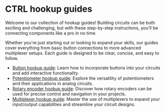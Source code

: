 # CTRL hookup guides

Welcome to our collection of hookup guides! Building circuits can be 
both exciting and challenging, but with these step-by-step instructions, 
you'll be connecting components like a pro in no time.

Whether you're just starting out or looking to expand your skills, our 
guides cover everything from basic button connections to more advanced 
multiplexer setups. Each guide is designed to be clear, concise, and 
easy to follow.

- [Button hookup guide](buttons.md): Learn how to incorporate buttons into your circuits and add interactive functionality.
- [Potentiometer hookup guide](potentiometers.md): Explore the versatility of potentiometers and their applications in analog circuits.
- [Rotary encoder hookup guide](rotary_encoders.md): Discover how rotary encoders can be used for precise control and navigation in your projects.
- [Multiplexer hookup guide](multiplexers.md): Master the use of multiplexers to expand your input/output capabilities and streamline your circuit designs.
